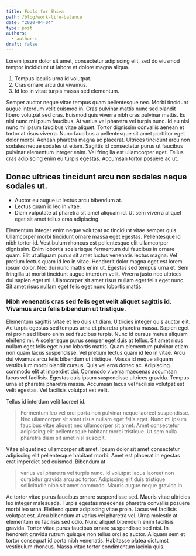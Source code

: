 ```yaml
---
title: Fools for Shiva
path: /blog/work-life-balance
date: "2020-04-04"
type: post
authors:
  - author-c
draft: false
---
```


Lorem ipsum dolor sit amet, consectetur adipiscing elit, sed do eiusmod tempor incididunt ut labore et dolore magna aliqua.

1. Tempus iaculis urna id volutpat.
2. Cras ornare arcu dui vivamus.
3. Id leo in vitae turpis massa sed elementum.

Semper auctor neque vitae tempus quam pellentesque nec. Morbi tincidunt augue interdum velit euismod in. Cras pulvinar mattis nunc sed blandit libero volutpat sed cras. Euismod quis viverra nibh cras pulvinar mattis. Eu nisl nunc mi ipsum faucibus. At varius vel pharetra vel turpis nunc. Id eu nisl nunc mi ipsum faucibus vitae aliquet. Tortor dignissim convallis aenean et tortor at risus viverra. Nunc faucibus a pellentesque sit amet porttitor eget dolor morbi. Aenean pharetra magna ac placerat. Ultrices tincidunt arcu non sodales neque sodales ut etiam. Sagittis id consectetur purus ut faucibus pulvinar elementum integer enim. Vel fringilla est ullamcorper eget. Tellus cras adipiscing enim eu turpis egestas. Accumsan tortor posuere ac ut.

## Donec ultrices tincidunt arcu non sodales neque sodales ut.

- Auctor eu augue ut lectus arcu bibendum at.
- Lectus quam id leo in vitae.
- Diam vulputate ut pharetra sit amet aliquam id. Ut sem viverra aliquet eget sit amet tellus cras adipiscing.

Elementum integer enim neque volutpat ac tincidunt vitae semper quis. Ullamcorper morbi tincidunt ornare massa eget egestas. Pellentesque id nibh tortor id. Vestibulum rhoncus est pellentesque elit ullamcorper dignissim. Enim lobortis scelerisque fermentum dui faucibus in ornare quam. Elit ut aliquam purus sit amet luctus venenatis lectus magna. Vel pretium lectus quam id leo in vitae. Hendrerit dolor magna eget est lorem ipsum dolor. Nec dui nunc mattis enim ut. Egestas sed tempus urna et. Sem fringilla ut morbi tincidunt augue interdum velit. Viverra justo nec ultrices dui sapien eget mi. Ullamcorper sit amet risus nullam eget felis eget nunc. Sit amet risus nullam eget felis eget nunc lobortis mattis.

### Nibh venenatis cras sed felis eget velit aliquet sagittis id. Vivamus arcu felis bibendum ut tristique.

Elementum sagittis vitae et leo duis ut diam. Ultricies integer quis auctor elit. Ac turpis egestas sed tempus urna et pharetra pharetra massa. Sapien eget mi proin sed libero enim sed faucibus turpis. Nunc id cursus metus aliquam eleifend mi. A scelerisque purus semper eget duis at tellus. Sit amet risus nullam eget felis eget nunc lobortis mattis. Quam elementum pulvinar etiam non quam lacus suspendisse. Vel pretium lectus quam id leo in vitae. Arcu dui vivamus arcu felis bibendum ut tristique. Massa id neque aliquam vestibulum morbi blandit cursus. Quis vel eros donec ac. Adipiscing commodo elit at imperdiet dui. Commodo viverra maecenas accumsan lacus vel facilisis. Egestas quis ipsum suspendisse ultrices gravida. Tempus urna et pharetra pharetra massa. Accumsan lacus vel facilisis volutpat est velit egestas. Vel facilisis volutpat est velit.

Tellus id interdum velit laoreet id.

> Fermentum leo vel orci porta non pulvinar neque laoreet suspendisse. Nec ullamcorper sit amet risus nullam eget felis eget. Nunc mi ipsum faucibus vitae aliquet nec ullamcorper sit amet. Amet consectetur adipiscing elit pellentesque habitant morbi tristique. Ut sem nulla pharetra diam sit amet nisl suscipit.

Vitae aliquet nec ullamcorper sit amet. Ipsum dolor sit amet consectetur adipiscing elit pellentesque habitant morbi. Amet est placerat in egestas erat imperdiet sed euismod. Bibendum at

> varius vel pharetra vel turpis nunc. Id volutpat lacus laoreet non curabitur gravida arcu ac tortor. Adipiscing elit duis tristique sollicitudin nibh sit amet commodo. Mauris augue neque gravida in.

Ac tortor vitae purus faucibus ornare suspendisse sed. Mauris vitae ultricies leo integer malesuada. Turpis egestas maecenas pharetra convallis posuere morbi leo urna. Eleifend quam adipiscing vitae proin. Lacus vel facilisis volutpat est. Arcu bibendum at varius vel pharetra vel. Urna molestie at elementum eu facilisis sed odio. Nunc aliquet bibendum enim facilisis gravida. Tortor vitae purus faucibus ornare suspendisse sed nisi. In hendrerit gravida rutrum quisque non tellus orci ac auctor. Aliquam sem et tortor consequat id porta nibh venenatis. Habitasse platea dictumst vestibulum rhoncus. Massa vitae tortor condimentum lacinia quis.
